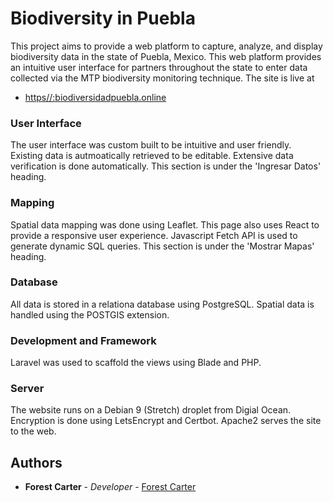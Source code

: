 # Biodiversity in Puebla

This project aims to provide a web platform to capture, analyze, and display biodiversity data in the state of Puebla, Mexico. This web platform provides an intuitive user interface for partners throughout the state to enter data collected via the MTP biodiversity monitoring technique. The site is live at
* [https//:biodiversidadpuebla.online](https//:biodiversidadpuebla.online)

### User Interface

The user interface was custom built to be intuitive and user friendly. Existing data is autmoatically retrieved to be editable. Extensive data verification is done automatically.
This section is under the 'Ingresar Datos' heading.


### Mapping
Spatial data mapping was done using Leaflet. This page also uses React to provide a responsive user experience. Javascript Fetch API is used to generate dynamic SQL queries. This section is under the 'Mostrar Mapas' heading.

### Database

All data is stored in a relationa database using PostgreSQL. Spatial data is handled using the POSTGIS extension.  

### Development and Framework

Laravel was used to scaffold the views using Blade and PHP. 


### Server

The website runs on a Debian 9 (Stretch) droplet from Digial Ocean. Encryption is done using LetsEncrypt and Certbot. Apache2 serves the site to the web. 




 

## Authors

* **Forest Carter** - *Developer* - [Forest Carter](https://github.com/forestcarter)
